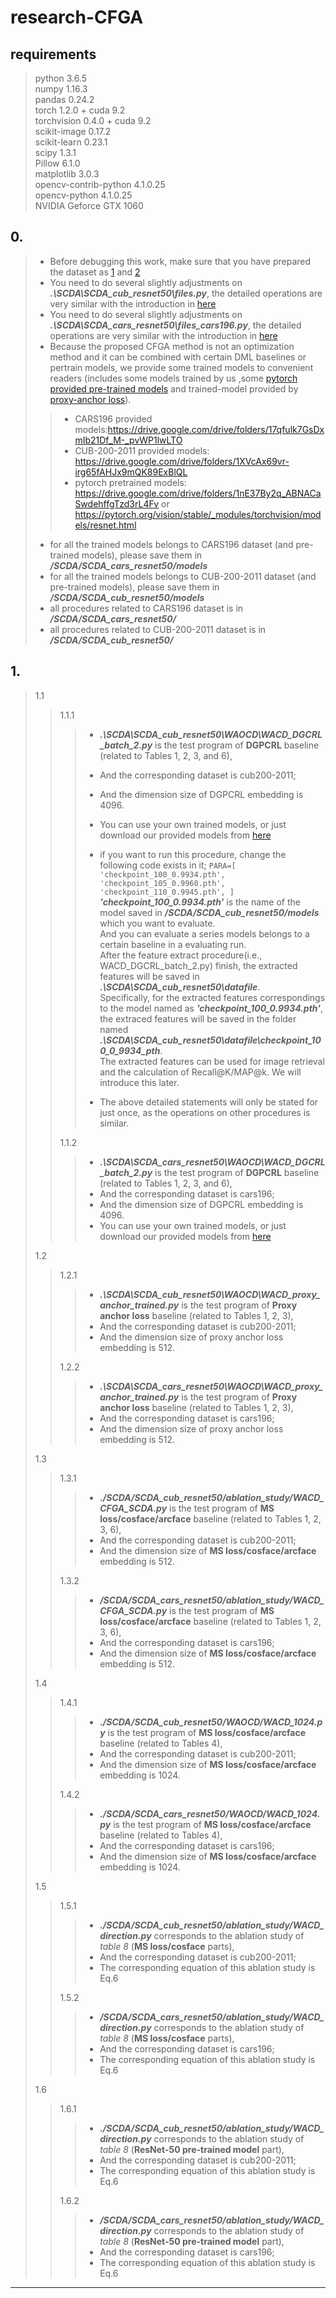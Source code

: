 # research-CFGA

## requirements
> python                3.6.5  
> numpy 1.16.3  
> pandas 0.24.2  
> torch 1.2.0 + cuda 9.2  
> torchvision 0.4.0 + cuda 9.2  
> scikit-image 0.17.2  
> scikit-learn 0.23.1  
> scipy 1.3.1  
> Pillow 6.1.0  
> matplotlib 3.0.3  
> opencv-contrib-python 4.1.0.25  
> opencv-python         4.1.0.25  
> NVIDIA Geforce GTX 1060

## 0.
> + Before debugging this work, make sure that you have prepared the dataset as [1](https://github.com/mikiyukio/CFGA_CUB200-2011_train/blob/main/README.md) and [2](https://github.com/mikiyukio/CFGA_CARS196_train/blob/main/README.md)
> + You need to do several slightly adjustments on ***.\SCDA\SCDA_cub_resnet50\files.py***, the detailed operations are very similar with the introduction in [here](https://github.com/mikiyukio/CFGA_CUB200-2011_train/blob/main/README.md)
> + You need to do several slightly adjustments on ***.\SCDA\SCDA_cars_resnet50\files_cars196.py***, the detailed operations are very similar with the introduction in [here](https://github.com/mikiyukio/CFGA_CARS196_train/blob/main/README.md)
> + Because the proposed CFGA method is not an optimization method and it can be combined with certain DML baselines or pertrain models, we provide some trained models to convenient readers (includes some models trained by us ,some [pytorch provided pre-trained models](https://pytorch.org/vision/stable/_modules/torchvision/models/resnet.html) and trained-model provided by [proxy-anchor loss](https://github.com/tjddus9597/Proxy-Anchor-CVPR2020)).
> > + CARS196 provided models:https://drive.google.com/drive/folders/17qfulk7GsDxmIb21Df_M-_pvWP1lwLTO
> > + CUB-200-2011 provided models: https://drive.google.com/drive/folders/1XVcAx69vr-irg65fAHJx9mQK89ExBlQL
> > + pytorch pretrained models: https://drive.google.com/drive/folders/1nE37By2q_ABNACaSwdehffgTzd3rL4Fv or https://pytorch.org/vision/stable/_modules/torchvision/models/resnet.html
>
> + for all the trained models belongs to CARS196 dataset (and pre-trained models), please save them in ***/SCDA/SCDA_cars_resnet50/models*** 
> + for all the trained models belongs to CUB-200-2011 dataset (and pre-trained models), please save them in ***/SCDA/SCDA_cub_resnet50/models*** 
> + all procedures related to CARS196 dataset is in ***/SCDA/SCDA_cars_resnet50/*** 
> + all procedures related to CUB-200-2011 dataset is in ***/SCDA/SCDA_cub_resnet50/*** 

## 1.
>1.1
>>1.1.1
>>> + ***.\SCDA\SCDA_cub_resnet50\WAOCD\WACD_DGCRL_batch_2.py*** is the test program of **DGPCRL** baseline (related to Tables 1, 2, 3, and 6),  
>>> + And the corresponding dataset is cub200-2011;   
>>> + And the dimension size of DGPCRL embedding is 4096.
>>> + You can use your own trained models, or just download our provided models from [here](https://drive.google.com/drive/folders/1bqRyOl4ohmtBkhwgFZXNLzyZsVU3nnpH)
>>> 
>>> + if you want to run this procedure, change the following code exists in it; 
>>>  `PARA=[
        'checkpoint_100_0.9934.pth',
        'checkpoint_105_0.9960.pth',
        'checkpoint_110_0.9945.pth',
]`  
>>>***'checkpoint_100_0.9934.pth'*** is the name of the model saved in ***/SCDA/SCDA_cub_resnet50/models*** which you want to evaluate.   
>>>And you can evaluate a series models belongs to a certain baseline in a evaluating run.  
>>>After the feature extract procedure(i.e., WACD_DGCRL_batch_2.py) finish, the extracted features will be saved in ***.\SCDA\SCDA_cub_resnet50\datafile***.   
>>>Specifically, for the extracted features correspondings to the model named as ***'checkpoint_100_0.9934.pth'***, the extraced features will be saved in the folder named  ***.\SCDA\SCDA_cub_resnet50\datafile\checkpoint_100_0_9934_pth***.  
>>>The extracted features can be used for image retrieval and the calculation of Recall@K/MAP@k. We will introduce this later.    
>>> + The above detailed statements will only be stated for just once, as the operations on other procedures is similar. 
>>
>>1.1.2
>>> + ***.\SCDA\SCDA_cars_resnet50\WAOCD\WACD_DGCRL_batch_2.py*** is the test program of **DGPCRL** baseline (related to Tables 1, 2, 3, and 6),
>>> + And the corresponding dataset is cars196;   
>>> + And the dimension size of DGPCRL embedding is 4096.
>>> + You can use your own trained models, or just download our provided models from [here](https://drive.google.com/drive/folders/1MVPiA95FcVT4Hn40799w6pYVY0F6yaVd)  
>
>1.2
>>1.2.1
>>> + ***.\SCDA\SCDA_cub_resnet50\WAOCD\WACD_proxy_anchor_trained.py*** is the test program of **Proxy anchor loss** baseline (related to Tables 1, 2, 3),  
>>> + And the corresponding dataset is cub200-2011;
>>> + And the dimension size of proxy anchor loss embedding is 512.
>>
>>1.2.2
>>> + ***.\SCDA\SCDA_cars_resnet50\WAOCD\WACD_proxy_anchor_trained.py*** is the test program of **Proxy anchor loss** baseline (related to Tables 1, 2, 3),
>>> + And the corresponding dataset is cars196; 
>>> + And the dimension size of proxy anchor loss embedding is 512.
>
>1.3
>>1.3.1
>>> + ***./SCDA/SCDA_cub_resnet50/ablation_study/WACD_CFGA_SCDA.py*** is the test program of **MS loss/cosface/arcface** baseline (related to Tables 1, 2, 3, 6),  
>>> + And the corresponding dataset is cub200-2011;
>>> + And the dimension size of **MS loss/cosface/arcface** embedding is 512.
>>
>>1.3.2
>>> + ***/SCDA/SCDA_cars_resnet50/ablation_study/WACD_CFGA_SCDA.py*** is the test program of **MS loss/cosface/arcface** baseline (related to Tables 1, 2, 3, 6),
>>> + And the corresponding dataset is cars196; 
>>>  + And the dimension size of **MS loss/cosface/arcface** embedding is 512.
>
>1.4
>>1.4.1
>>> + ***./SCDA/SCDA_cub_resnet50/WAOCD/WACD_1024.py*** is the test program of **MS loss/cosface/arcface** baseline (related to Tables 4),  
>>> + And the corresponding dataset is cub200-2011;
>>> + And the dimension size of **MS loss/cosface/arcface** embedding is 1024.
>>
>>1.4.2
>>> + ***./SCDA/SCDA_cars_resnet50/WAOCD/WACD_1024.py*** is the test program of **MS loss/cosface/arcface** baseline (related to Tables 4),
>>> + And the corresponding dataset is cars196; 
>>>  + And the dimension size of **MS loss/cosface/arcface** embedding is 1024.
>
>1.5
>>1.5.1
>>> + ***./SCDA/SCDA_cub_resnet50/ablation_study/WACD_direction.py*** corresponds to the ablation study of *table 8* (**MS loss/cosface** parts),  
>>> + And the corresponding dataset is cub200-2011;
>>> + The corresponding equation of this ablation study is Eq.6
>>
>>1.5.2
>>> + ***/SCDA/SCDA_cars_resnet50/ablation_study/WACD_direction.py*** corresponds to the ablation study of *table 8* (**MS loss/cosface** parts),
>>> + And the corresponding dataset is cars196; 
>>> + The corresponding equation of this ablation study is Eq.6
>
>1.6
>>1.6.1
>>> + ***./SCDA/SCDA_cub_resnet50/ablation_study/WACD_direction.py*** corresponds to the ablation study of *table 8* (**ResNet-50 pre-trained model** part),  
>>> + And the corresponding dataset is cub200-2011;
>>> + The corresponding equation of this ablation study is Eq.6
>>
>>1.6.2
>>> + ***/SCDA/SCDA_cars_resnet50/ablation_study/WACD_direction.py*** corresponds to the ablation study of *table 8* (**ResNet-50 pre-trained model** part),
>>> + And the corresponding dataset is cars196; 
>>> + The corresponding equation of this ablation study is Eq.6




-------
